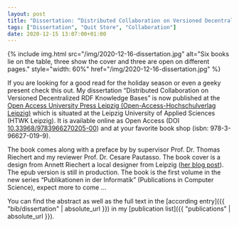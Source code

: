 ```yaml
---
layout: post
title: "Dissertation: “Distributed Collaboration on Versioned Decentralized RDF Knowledge Bases”"
tags: ["Dissertation", "Quit Store", "Collaboration"]
date: 2020-12-15 13:07:00+01:00
---
```


{% include img.html src="/img/2020-12-16-dissertation.jpg" alt="Six books lie on the table, three show the cover and three are open on different pages." style="width: 60%" href="/img/2020-12-16-dissertation.jpg" %}

If you are looking for a good read for the holiday season or even a geeky present check this out. My dissertation “Distributed Collaboration on Versioned Decentralized RDF Knowledge Bases” is now published at the [Open Access University Press Leipzig (Open-Access-Hochschulverlag Leipzig)](https://fim.htwk-leipzig.de/forschung/forschungsthemen/open-access-hochschulverlag/) which is situated at the Leipzig
University of Applied Sciences (HTWK Leipzig). It is available online as Open Access (DOI [10.33968/9783966270205-00](https://doi.org/10.33968/9783966270205-00)) and at your favorite book shop (isbn: 978-3-96627-019-9).
<!--more-->

The book comes along with a preface by by supervisor Prof. Dr. Thomas Riechert and my reviewer Prof. Dr. Cesare Pautasso.
The book cover is a design from Annett Riechert a local designer from Leipzig ([her blog post](https://annett-riechert-design.de/typografie/2020/covergestaltung-dissertation-in-der-reihe-publikationen-in-der-informatik/)).
The epub version is still in production.
The book is the first volume in the new series “Publikationen in der Informatik” (Publications in Computer Science), expect more to come …

You can find the abstract as well as the full text in the [according entry]({{ "bib/dissertation" | absolute_url }}) in my [publication list]({{ "publications" | absolute_url }}).
